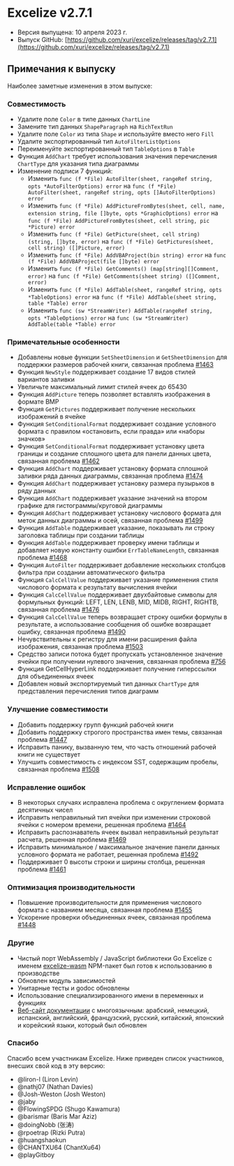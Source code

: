 # Excelize v2.7.1

* Версия выпущена: 10 апреля 2023 г.
* Выпуск GitHub: [https://github.com/xuri/excelize/releases/tag/v2.7.1](https://github.com/xuri/excelize/releases/tag/v2.7.1)

## Примечания к выпуску

Наиболее заметные изменения в этом выпуске:

### Совместимость

* Удалите поле `Color` в типе данных `ChartLine`
* Замените тип данных `ShapeParagraph` на `RichTextRun`
* Удалите поле `Color` из типа `Shape` и используйте вместо него `Fill`
* Удалите экспортированный тип `AutoFilterListOptions`
* Переименуйте экспортированный тип `TableOptions` в `Table`
* Функция `AddChart` требует использования значения перечисления `ChartType` для указания типа диаграммы
* Изменение подписи 7 функций:
  * Изменить `func (f *File) AutoFilter(sheet, rangeRef string, opts *AutoFilterOptions) error` на `func (f *File) AutoFilter(sheet, rangeRef string, opts []AutoFilterOptions) error`
  * Изменить `func (f *File) AddPictureFromBytes(sheet, cell, name, extension string, file []byte, opts *GraphicOptions) error` на `func (f *File) AddPictureFromBytes(sheet, cell string, pic *Picture) error`
  * Изменить `func (f *File) GetPicture(sheet, cell string) (string, []byte, error)` на `func (f *File) GetPictures(sheet, cell string) ([]Picture, error)`
  * Изменить `func (f *File) AddVBAProject(bin string) error` на `func (f *File) AddVBAProject(file []byte) error`
  * Изменить `func (f *File) GetComments() (map[string][]Comment, error)` на `func (f *File) GetComments(sheet string) ([]Comment, error)`
  * Изменить `func (f *File) AddTable(sheet, rangeRef string, opts *TableOptions) error` на `func (f *File) AddTable(sheet string, table *Table) error`
  * Изменить `func (sw *StreamWriter) AddTable(rangeRef string, opts *TableOptions) error` на `func (sw *StreamWriter) AddTable(table *Table) error`

### Примечательные особенности

* Добавлены новые функции `SetSheetDimension` и `GetSheetDimension` для поддержки размеров рабочей книги, связанная проблема [#1463](https://github.com/xuri/excelize/issues/1463)
* Функция `NewStyle` поддерживает создание 17 видов стилей вариантов заливки
* Увеличьте максимальный лимит стилей ячеек до 65430
* Функция `AddPicture` теперь позволяет вставлять изображения в формате BMP
* Функция `GetPictures` поддерживает получение нескольких изображений в ячейке
* Функция `SetConditionalFormat` поддерживает создание условного формата с правилом «остановить, если правда» или «наборы значков»
* Функция `SetConditionalFormat` поддерживает установку цвета границы и создание сплошного цвета для панели данных цвета, связанная проблема [#1462](https://github.com/xuri/excelize/issues/1462)
* Функция `AddChart` поддерживает установку формата сплошной заливки ряда данных диаграммы, связанная проблема [#1474](https://github.com/xuri/excelize/issues/1474)
* Функция `AddChart` поддерживает установку размера пузырьков в ряду данных
* Функция `AddChart` поддерживает указание значений на втором графике для гистограммы/круговой диаграммы
* Функция `AddChart` поддерживает установку числового формата для меток данных диаграммы и осей, связанная проблема [#1499](https://github.com/xuri/excelize/issues/1499)
* Функция `AddTable` поддерживает указание, показывать ли строку заголовка таблицы при создании таблицы
* Функция `AddTable` поддерживает проверку имени таблицы и добавляет новую константу ошибки `ErrTableNameLength`, связанная проблема [#1468](https://github.com/xuri/excelize/issues/1468)
* Функция `AutoFilter` поддерживает добавление нескольких столбцов фильтра при создании автоматического фильтра
* Функция `CalcCellValue` поддерживает указание применения стиля числового формата к результату вычисления ячейки
* Функция `CalcCellValue` поддерживает двухбайтовые символы для формульных функций: LEFT, LEN, LENB, MID, MIDB, RIGHT, RIGHTB, связанная проблема [#1476](https://github.com/xuri/excelize/issues/1476)
* Функция `CalcCellValue` теперь возвращает строку ошибки формулы в результате, а использование сообщения об ошибке возвращает ошибку, связанная проблема [#1490](https://github.com/xuri/excelize/issues/1490)
* Нечувствительны к регистру для имени расширения файла изображения, связанная проблема [#1503](https://github.com/xuri/excelize/issues/1503)
* Средство записи потока будет пропускать установленное значение ячейки при получении нулевого значения, связанная проблема [#756](https://github.com/xuri/excelize/issues/756)
* Функция GetCellHyperLink поддерживает получение гиперссылки для объединенных ячеек
* Добавлен новый экспортируемый тип данных `ChartType` для представления перечисления типов диаграмм

### Улучшение совместимости

* Добавить поддержку групп функций рабочей книги
* Добавить поддержку строгого пространства имен темы, связанная проблема [#1447](https://github.com/xuri/excelize/issues/1447)
* Исправить панику, вызванную тем, что часть отношений рабочей книги не существует
* Улучшить совместимость с индексом SST, содержащим пробелы, связанная проблема [#1508](https://github.com/xuri/excelize/issues/1508)

### Исправление ошибок

* В некоторых случаях исправлена проблема с округлением формата десятичных чисел
* Исправить неправильный тип ячейки при изменении строковой ячейки с номером времени, решенная проблема [#1464](https://github.com/xuri/excelize/issues/1464)
* Исправить распознаватель ячеек вызвал неправильный результат расчета, решенная проблема [#1469](https://github.com/xuri/excelize/issues/1469)
* Исправить минимальное / максимальное значение панели данных условного формата не работает, решенная проблема [#1492](https://github.com/xuri/excelize/issues/1492)
* Поддерживает 0 высоты строки и ширины столбца, решенная проблема [#1461](https://github.com/xuri/excelize/issues/1461)

### Оптимизация производительности

* Повышение производительности для применения числового формата с названием месяца, связанная проблема [#1455](https://github.com/xuri/excelize/issues/1455)
* Ускорение проверки объединенных ячеек, связанная проблема [#1448](https://github.com/xuri/excelize/issues/1448)

### Другие

* Чистый порт WebAssembly / JavaScript библиотеки Go Excelize с именем [excelize-wasm](https://github.com/xuri/excelize-wasm) NPM-пакет был готов к использованию в производстве
* Обновлен модуль зависимостей
* Унитарные тесты и godoc обновлены
* Использование специализированного имени в переменных и функциях
* [Веб-сайт документации](https://xuri.me/excelize) с многоязычным: арабский, немецкий, испанский, английский, французский, русский, китайский, японский и корейский языки, который был обновлен

### Спасибо

Спасибо всем участникам Excelize. Ниже приведен список участников, внесших свой код в эту версию:

* @liron-l (Liron Levin)
* @nathj07 (Nathan Davies)
* @Josh-Weston (Josh Weston)
* @jaby
* @FlowingSPDG (Shugo Kawamura)
* @barismar (Baris Mar Aziz)
* @doingNobb (张涛)
* @rpoetrap (Rizki Putra)
* @huangshaokun
* @CHANTXU64 (ChantXu64)
* @playGitboy
